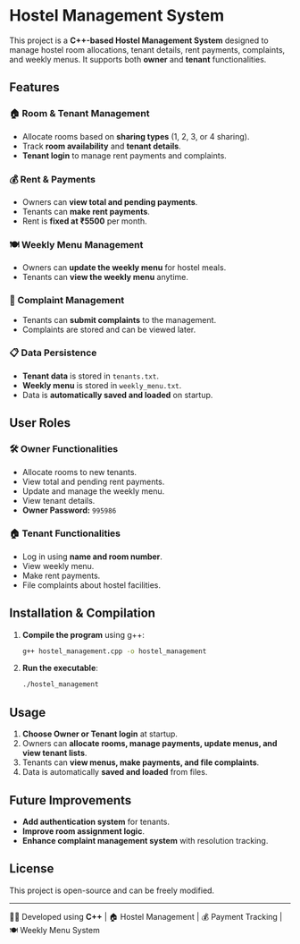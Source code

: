 # Hostel Management System

This project is a **C++-based Hostel Management System** designed to manage hostel room allocations, tenant details, rent payments, complaints, and weekly menus. It supports both **owner** and **tenant** functionalities.

## Features

### 🏠 Room & Tenant Management
- Allocate rooms based on **sharing types** (1, 2, 3, or 4 sharing).
- Track **room availability** and **tenant details**.
- **Tenant login** to manage rent payments and complaints.

### 💰 Rent & Payments
- Owners can **view total and pending payments**.
- Tenants can **make rent payments**.
- Rent is **fixed at ₹5500** per month.

### 🍽️ Weekly Menu Management
- Owners can **update the weekly menu** for hostel meals.
- Tenants can **view the weekly menu** anytime.

### 📢 Complaint Management
- Tenants can **submit complaints** to the management.
- Complaints are stored and can be viewed later.

### 📋 Data Persistence
- **Tenant data** is stored in `tenants.txt`.
- **Weekly menu** is stored in `weekly_menu.txt`.
- Data is **automatically saved and loaded** on startup.

## User Roles

### 🛠️ Owner Functionalities
- Allocate rooms to new tenants.
- View total and pending rent payments.
- Update and manage the weekly menu.
- View tenant details.
- **Owner Password:** `995986`

### 🏠 Tenant Functionalities
- Log in using **name and room number**.
- View weekly menu.
- Make rent payments.
- File complaints about hostel facilities.

## Installation & Compilation

1. **Compile the program** using g++:
   ```bash
   g++ hostel_management.cpp -o hostel_management
   ```
2. **Run the executable**:
   ```bash
   ./hostel_management
   ```

## Usage

1. **Choose Owner or Tenant login** at startup.
2. Owners can **allocate rooms, manage payments, update menus, and view tenant lists**.
3. Tenants can **view menus, make payments, and file complaints**.
4. Data is automatically **saved and loaded** from files.

## Future Improvements
- **Add authentication system** for tenants.
- **Improve room assignment logic**.
- **Enhance complaint management system** with resolution tracking.

## License
This project is open-source and can be freely modified.

---
👨‍💻 Developed using **C++** | 🏠 Hostel Management | 💰 Payment Tracking | 🍽️ Weekly Menu System

